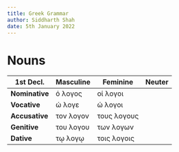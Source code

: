 ```yaml
---
title: Greek Grammar
author: Siddharth Shah
date: 5th January 2022
---
```


# Nouns

| 1st Decl.       | Masculine | Feminine    | Neuter |
| ---------       | --------- | --------    | ------ |
| **Nominative**  | ό λογος   | οί λογοι    |        |
| **Vocative**    | ώ λογε    | ώ λογοι     |        |
| **Accusative**  | τον λογον | τους λογους |        |
| **Genitive**    | του λογου | των λογων   |        |
| **Dative**      | τῳ λογῳ   | τοις λογοις |        |
